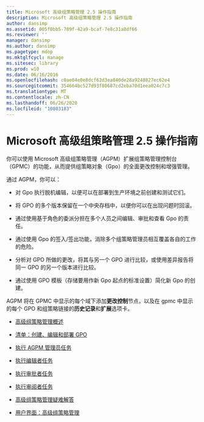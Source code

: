 ```yaml
---
title: Microsoft 高级组策略管理 2.5 操作指南
description: Microsoft 高级组策略管理 2.5 操作指南
author: dansimp
ms.assetid: 005f0bb5-789f-42a9-bcaf-7e8c31a8df66
ms.reviewer: ''
manager: dansimp
ms.author: dansimp
ms.pagetype: mdop
ms.mktglfcycl: manage
ms.sitesec: library
ms.prod: w10
ms.date: 06/16/2016
ms.openlocfilehash: c0ae04e0e8dcf62d3ea840de28a9248827ec62e4
ms.sourcegitcommit: 354664bc527d93f80687cd2eba70d1eea024c7c3
ms.translationtype: MT
ms.contentlocale: zh-CN
ms.lasthandoff: 06/26/2020
ms.locfileid: "10803183"
---
```

# Microsoft 高级组策略管理 2.5 操作指南


你可以使用 Microsoft 高级组策略管理（AGPM）扩展组策略管理控制台（GPMC）的功能，从而提供组策略对象（Gpo）的全面更改控制和增强管理。

通过 AGPM，你可以：

-   对 Gpo 执行脱机编辑，以便可以在部署到生产环境之前创建和测试它们。

-   将 GPO 的多个版本保留在一个中央存档中，以便你可以在出现问题时回滚。

-   通过使用基于角色的委派分担在多个人员之间编辑、审批和查看 Gpo 的责任。

-   通过使用 Gpo 的签入/签出功能，消除多个组策略管理员相互覆盖各自的工作的危险。

-   分析对 GPO 所做的更改，将其与另一个 GPO 进行比较，或使用差异报告将同一 GPO 的另一个版本进行比较。

-   通过使用 GPO 模板（存储要用作新 Gpo 起点的标准设置）简化新 Gpo 的创建。

AGPM 将在 GPMC 中显示的每个域下添加**更改控制**节点，以及在 gpmc 中显示的每个 GPO 和组策略链接的**历史记录**和**扩展**选项卡。

-   [高级组策略管理概述](overview-of-advanced-group-policy-management.md)

-   [清单：创建、编辑和部署 GPO](checklist-create-edit-and-deploy-a-gpo.md)

-   [执行 AGPM 管理员任务](performing-agpm-administrator-tasks.md)

-   [执行编辑者任务](performing-editor-tasks.md)

-   [执行审批者任务](performing-approver-tasks.md)

-   [执行审阅者任务](performing-reviewer-tasks.md)

-   [高级组策略管理疑难解答](troubleshooting-advanced-group-policy-management.md)

-   [用户界面：高级组策略管理](user-interface-advanced-group-policy-management.md)

 

 





